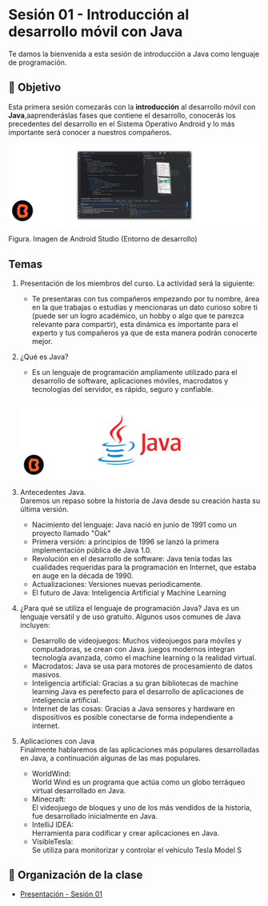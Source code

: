 # Sesión 01 - Introducción al desarrollo móvil con Java 
Te damos la bienvenida a esta sesión de introducción a Java como lenguaje de programación.

## 🎯 Objetivo

Esta primera sesión comezarás con la **introducción** al desarrollo móvil con **Java**,aaprenderáslas fases que contiene el desarrollo, conocerás los precedentes del desarrollo en el Sistema Operativo Android y lo más importante será conocer a nuestros compañeros.

![Android Studio](img/02.png)

 Figura. Imagen de Android Studio (Entorno de desarrollo) 

##  Temas

1. Presentación de los miembros del curso. La actividad será la siguiente:<br> 
    * Te presentaras con tus compañeros empezando por tu nombre, área en la que trabajas o estudias y mencionaras un dato curioso sobre ti (puede ser un logro académico, un hobby o algo que te parezca relevante para compartir), esta dinámica es importante para el experto y tus compañeros ya que de esta manera podrán conocerte mejor.

2. ¿Qué es Java?<br>
    * Es un lenguaje de programación ampliamente utilizado para el desarrollo de software, aplicaciones móviles, macrodatos y tecnologías del servidor, es rápido, seguro y confiable.

    ![Java](img/01.png)

3. Antecedentes Java.<br>
Daremos un repaso sobre la historia de Java desde su creación hasta su última versión.

    * Nacimiento del lenguaje: Java nació en junio de 1991 como un proyecto llamado "Oak"
    * Primera versión: a principios de 1996 se lanzó la primera implementación pública de Java 1.0.
    * Revolución en el desarrollo de software: Java tenía todas las cualidades requeridas para la programación en Internet, que estaba en auge en la década de 1990. 
    * Actualizaciones: Versiones nuevas periodicamente.
    * El futuro de Java: Inteligencia Artificial y Machine Learning

4. ¿Para qué se utiliza el lenguaje de programación Java?
    Java es un lenguaje versátil y de uso gratuito. Algunos usos comunes de Java incluyen:

    * Desarrollo de videojuegos: Muchos videojuegos para móviles y computadoras, se crean con Java. juegos modernos integran tecnología avanzada, como el machine learning o la realidad virtual.
    * Macrodatos: Java se usa para motores de procesamiento de datos masivos.
    * Inteligencia artificial: Gracias a su gran bibliotecas de machine learning Java es perefecto para el desarrollo de aplicaciones de inteligencia artificial.
    * Internet de las cosas: Gracias a Java sensores y hardware en dispositivos es posible conectarse de forma independiente a internet.

5. Aplicaciones con Java <br>
Finalmente hablaremos de las aplicaciones más populares desarrolladas en Java, a continuación algunas de las mas populares.
    * WorldWind: 
    <br>World Wind es un programa que actúa como un globo terráqueo virtual desarrollado en Java.
    * Minecraft:
    <br>El videojuego de bloques y uno de los más vendidos de la historia, fue desarrollado inicialmente en Java.
    * IntelliJ IDEA: 
    <br>Herramienta para codificar y crear aplicaciones en Java.
    * VisibleTesla:
    <br>Se utiliza para monitorizar y controlar el vehículo Tesla Model S

## 📝 Organización de la clase

- [Presentación - Sesión 01](presentacion/Sesion-01.pptx)